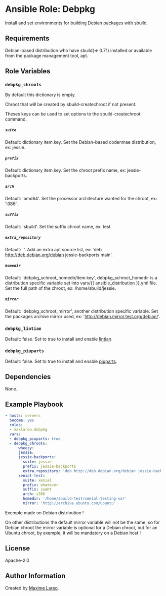 Ansible Role: Debpkg
=========

Install and set environments for building Debian packages with sbuild.

Requirements
------------

Debian-based distribution who have sbuild(=> 0.71) installed or available from the package management tool, apt.

Role Variables
--------------

### `debpkg_chroots`

By default this dictionary is empty.

Chroot that will be created by sbuild-createchroot if not present.

Theses keys can be used to set options to the sbuild-createchroot command.

##### `suite`

Default: dictionary item.key. Set the Debian-based codenmae distribution, ex: jessie.

##### `prefix`

Default: dictionary item.key. Set the chroot prefix name, ex: jessie-backports.

##### `arch`

Default: 'amd64'. Set the processor architecture wanted for the chroot, ex: 'i386'.

##### `suffix`

Default: 'sbuild'. Set the suffix chroot name, ex: test.

##### `extra_repository`

Default: ''. Add an extra apt source list, ex: 'deb http://deb.debian.org/debian jessie-backports main'.

##### `homedir`

Default: 'debpkg\_schroot\_homedir/item.key', debpkg\_schroot\_homedir is a distribution specific variable set into vars/{{ ansible\_distribution }}.yml file. Set the full path of the chroot, ex: /home/sbuild/jessie.

##### `mirror`

Default: 'debpkg\_schroot\_mirror', another distribution specific variable. Set the packages archive mirror used, ex: 'http://debian.mirror.test.org/debian/'.

### `debpkg_lintian`

Default: false. Set to true to install and enable [lintian](https://lintian.debian.org/).

### `debpkg_piuparts`

Default: false. Set to true to install and enable [piuparts](https://piuparts.debian.org/).

Dependencies
------------

None.

Example Playbook
----------------

```yaml
- hosts: servers
  become: yes
  roles:
  - maxlareo.debpkg
  vars:
  - debpkg_piuparts: true
  - debpkg_chroots:
      wheezy:
      jessie:
      jessie-backports:
        suite: jessie
        prefix: jessie-backports
        extra_repository: 'deb http://deb.debian.org/debian jessie-backports main'
      xenial-test:
        suite: xenial
        prefix: whatever
        suffix: iwant
        arch: i386
        homedir: '/home/sbuild-test/xenial-testing-var'
        mirror: 'http://archive.ubuntu.com/ubuntu'
```

Exemple made on Debian distribution !

On other distributions the default mirror variable will not be the same, so for Debian chroot the mirror variable is optional for a Debian chroot, but for an Ubuntu chroot, by exemple, it will be mandatory on a Debian host !

License
-------

Apache-2.0

Author Information
------------------

Created by [Maxime Lareo](https://github.com/maxlareo).
